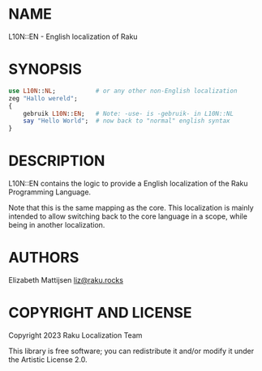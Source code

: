 NAME
====

L10N::EN - English localization of Raku

SYNOPSIS
========

```raku
use L10N::NL;           # or any other non-English localization
zeg "Hallo wereld";
{
    gebruik L10N::EN;   # Note: -use- is -gebruik- in L10N::NL
    say "Hello World";  # now back to "normal" english syntax
}
```

DESCRIPTION
===========

L10N::EN contains the logic to provide a English localization of the Raku Programming Language.

Note that this is the same mapping as the core. This localization is mainly intended to allow switching back to the core language in a scope, while being in another localization.

AUTHORS
=======

Elizabeth Mattijsen <liz@raku.rocks>

COPYRIGHT AND LICENSE
=====================

Copyright 2023 Raku Localization Team

This library is free software; you can redistribute it and/or modify it under the Artistic License 2.0.
